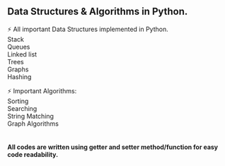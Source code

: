 ## Data Structures & Algorithms in Python.
⚡ All important Data Structures implemented in Python.
<br>Stack
<br>Queues
<br>Linked list
<br>Trees
<br>Graphs
<br>Hashing

⚡ Important Algorithms:
<br>Sorting
<br>Searching
<br>String Matching
<br>Graph Algorithms


#### <br> All codes are written using getter and setter method/function for easy code readability. 

